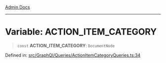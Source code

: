 [Admin Docs](/)

***

# Variable: ACTION\_ITEM\_CATEGORY

> `const` **ACTION\_ITEM\_CATEGORY**: `DocumentNode`

Defined in: [src/GraphQl/Queries/ActionItemCategoryQueries.ts:34](https://github.com/PalisadoesFoundation/talawa-admin/blob/main/src/GraphQl/Queries/ActionItemCategoryQueries.ts#L34)
